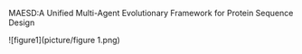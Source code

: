MAESD:A Unified Multi-Agent Evolutionary Framework for Protein Sequence Design

![figure1](picture/figure 1.png)
